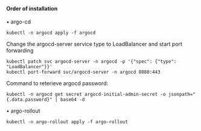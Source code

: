 #### Order of installation 
• argo-cd

```
kubectl -n argocd apply -f argocd 
```

Change the argocd-server service type to LoadBalancer and start port forwarding
```
kubectl patch svc argocd-server -n argocd -p '{"spec": {"type": "LoadBalancer"}}'
kubectl port-forward svc/argocd-server -n argocd 8080:443
```
Command to reterieve argocd password:
```
kubectl -n argocd get secret argocd-initial-admin-secret -o jsonpath="{.data.password}" | base64 -d
```

• argo-rollout

```
kubectl -n argo-rollout apply -f argo-rollout
```

